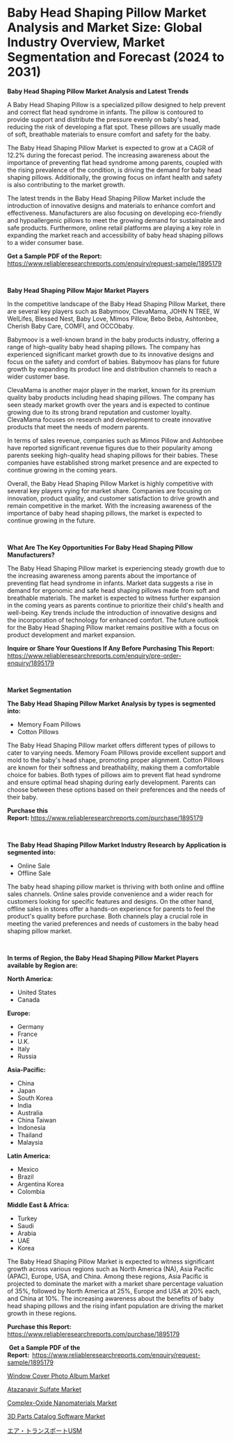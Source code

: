 <p><h1>Baby Head Shaping Pillow Market Analysis and Market Size: Global Industry Overview, Market Segmentation and Forecast (2024 to 2031)</h1></p><p><strong>Baby Head Shaping Pillow Market Analysis and Latest Trends</strong></p>
<p><p>A Baby Head Shaping Pillow is a specialized pillow designed to help prevent and correct flat head syndrome in infants. The pillow is contoured to provide support and distribute the pressure evenly on baby's head, reducing the risk of developing a flat spot. These pillows are usually made of soft, breathable materials to ensure comfort and safety for the baby.</p><p>The Baby Head Shaping Pillow Market is expected to grow at a CAGR of 12.2% during the forecast period. The increasing awareness about the importance of preventing flat head syndrome among parents, coupled with the rising prevalence of the condition, is driving the demand for baby head shaping pillows. Additionally, the growing focus on infant health and safety is also contributing to the market growth.</p><p>The latest trends in the Baby Head Shaping Pillow Market include the introduction of innovative designs and materials to enhance comfort and effectiveness. Manufacturers are also focusing on developing eco-friendly and hypoallergenic pillows to meet the growing demand for sustainable and safe products. Furthermore, online retail platforms are playing a key role in expanding the market reach and accessibility of baby head shaping pillows to a wider consumer base.</p></p>
<p><strong>Get a Sample PDF of the Report:&nbsp;</strong> <a href="https://www.reliableresearchreports.com/enquiry/request-sample/1895179">https://www.reliableresearchreports.com/enquiry/request-sample/1895179</a></p>
<p>&nbsp;</p>
<p><strong>Baby Head Shaping Pillow Major Market Players</strong></p>
<p><p>In the competitive landscape of the Baby Head Shaping Pillow Market, there are several key players such as Babymoov, ClevaMama, JOHN N TREE, W WelLifes, Blessed Nest, Baby Love, Mimos Pillow, Bebo Beba, Ashtonbee, Cherish Baby Care, COMFI, and OCCObaby.</p><p>Babymoov is a well-known brand in the baby products industry, offering a range of high-quality baby head shaping pillows. The company has experienced significant market growth due to its innovative designs and focus on the safety and comfort of babies. Babymoov has plans for future growth by expanding its product line and distribution channels to reach a wider customer base.</p><p>ClevaMama is another major player in the market, known for its premium quality baby products including head shaping pillows. The company has seen steady market growth over the years and is expected to continue growing due to its strong brand reputation and customer loyalty. ClevaMama focuses on research and development to create innovative products that meet the needs of modern parents.</p><p>In terms of sales revenue, companies such as Mimos Pillow and Ashtonbee have reported significant revenue figures due to their popularity among parents seeking high-quality head shaping pillows for their babies. These companies have established strong market presence and are expected to continue growing in the coming years.</p><p>Overall, the Baby Head Shaping Pillow Market is highly competitive with several key players vying for market share. Companies are focusing on innovation, product quality, and customer satisfaction to drive growth and remain competitive in the market. With the increasing awareness of the importance of baby head shaping pillows, the market is expected to continue growing in the future.</p></p>
<p>&nbsp;</p>
<p><strong>What Are The Key Opportunities For Baby Head Shaping Pillow Manufacturers?</strong></p>
<p><p>The Baby Head Shaping Pillow market is experiencing steady growth due to the increasing awareness among parents about the importance of preventing flat head syndrome in infants. Market data suggests a rise in demand for ergonomic and safe head shaping pillows made from soft and breathable materials. The market is expected to witness further expansion in the coming years as parents continue to prioritize their child's health and well-being. Key trends include the introduction of innovative designs and the incorporation of technology for enhanced comfort. The future outlook for the Baby Head Shaping Pillow market remains positive with a focus on product development and market expansion.</p></p>
<p><strong>Inquire or Share Your Questions If Any Before Purchasing This Report:</strong> <a href="https://www.reliableresearchreports.com/enquiry/pre-order-enquiry/1895179">https://www.reliableresearchreports.com/enquiry/pre-order-enquiry/1895179</a></p>
<p>&nbsp;</p>
<p><strong>Market Segmentation</strong></p>
<p><strong>The Baby Head Shaping Pillow Market Analysis by types is segmented into:</strong></p>
<p><ul><li>Memory Foam Pillows</li><li>Cotton Pillows</li></ul></p>
<p><p>The Baby Head Shaping Pillow market offers different types of pillows to cater to varying needs. Memory Foam Pillows provide excellent support and mold to the baby's head shape, promoting proper alignment. Cotton Pillows are known for their softness and breathability, making them a comfortable choice for babies. Both types of pillows aim to prevent flat head syndrome and ensure optimal head shaping during early development. Parents can choose between these options based on their preferences and the needs of their baby.</p></p>
<p><strong>Purchase this Report:&nbsp;</strong><a href="https://www.reliableresearchreports.com/purchase/1895179">https://www.reliableresearchreports.com/purchase/1895179</a></p>
<p>&nbsp;</p>
<p><strong>The Baby Head Shaping Pillow Market Industry Research by Application is segmented into:</strong></p>
<p><ul><li>Online Sale</li><li>Offline Sale</li></ul></p>
<p><p>The baby head shaping pillow market is thriving with both online and offline sales channels. Online sales provide convenience and a wider reach for customers looking for specific features and designs. On the other hand, offline sales in stores offer a hands-on experience for parents to feel the product's quality before purchase. Both channels play a crucial role in meeting the varied preferences and needs of customers in the baby head shaping pillow market.</p></p>
<p>&nbsp;</p>
<p><strong>In terms of Region, the Baby Head Shaping Pillow Market Players available by Region are:</strong></p>
<p>
    <p> <strong> North America: </strong>
        <ul>
            <li>United States</li>
            <li>Canada</li>
        </ul>
        </p> 
    <p> <strong> Europe: </strong>
        <ul>
            <li>Germany</li>
            <li>France</li>
            <li>U.K.</li>
            <li>Italy</li>
            <li>Russia</li>
        </ul>
        </p> 
    <p> <strong> Asia-Pacific: </strong>
        <ul>
            <li>China</li>
            <li>Japan</li>
            <li>South Korea</li>
            <li>India</li>
            <li>Australia</li>
            <li>China Taiwan</li>
            <li>Indonesia</li>
            <li>Thailand</li>
            <li>Malaysia</li>
        </ul>
        </p> 
    <p> <strong> Latin America: </strong>
        <ul>
            <li>Mexico</li>
            <li>Brazil</li>
            <li>Argentina Korea</li>
            <li>Colombia</li>
        </ul>
        </p> 
    <p> <strong> Middle East & Africa: </strong>
        <ul>
            <li>Turkey</li>
            <li>Saudi</li>
            <li>Arabia</li>
            <li>UAE</li>
            <li>Korea</li>
        </ul>
    </p>
    </p>
<p><p>The Baby Head Shaping Pillow Market is expected to witness significant growth across various regions such as North America (NA), Asia Pacific (APAC), Europe, USA, and China. Among these regions, Asia Pacific is projected to dominate the market with a market share percentage valuation of 35%, followed by North America at 25%, Europe and USA at 20% each, and China at 10%. The increasing awareness about the benefits of baby head shaping pillows and the rising infant population are driving the market growth in these regions.</p></p>
<p><strong>Purchase this Report: </strong><a href="https://www.reliableresearchreports.com/purchase/1895179">https://www.reliableresearchreports.com/purchase/1895179</a></p>
<p>&nbsp;<strong>Get a Sample PDF of the Report:&nbsp;&nbsp;</strong><a href="https://www.reliableresearchreports.com/enquiry/request-sample/1895179">https://www.reliableresearchreports.com/enquiry/request-sample/1895179</a></p>
<p><strong></strong></p>
<p><p><a href="https://github.com/lataunyatinikmelvin59ilbd0dv/Market-Research-Report-List-1/blob/main/window-cover-photo-album-market.md">Window Cover Photo Album Market</a></p><p><a href="https://view.publitas.com/reportprime-1/atazanavir-sulfate-market-size-growing-and-forecasted-for-period-from-2024-2031-and-provides-complete-market-analysis-of-this-market/">Atazanavir Sulfate Market</a></p><p><a href="https://gamy-alyssum-396.notion.site/Complex-Oxide-Nanomaterials-Market-Offers-Provide-Insightful-Data-for-the-Time-Period-from-2024-to-2-b73873c60bdd4aeabfa90bc14c19f8a8">Complex-Oxide Nanomaterials Market</a></p><p><a href="https://view.publitas.com/reportprime-1/3d-parts-catalog-software-market-size-share-trends-analysis-report-by-material-by-type-by-end-user-by-region-and-segment-forecasts-2024-2031/">3D Parts Catalog Software Market</a></p><p><a href="https://medium.com/@aminavandervort2023/%E8%88%AA%E7%A9%BA%E8%BC%B8%E9%80%81usm%E5%B8%82%E5%A0%B4%E8%A6%8F%E6%A8%A1%E3%81%AF-%E3%82%B0%E3%83%AD%E3%83%BC%E3%83%90%E3%83%AB%E7%94%A3%E6%A5%AD%E3%81%AB%E3%81%8A%E3%81%91%E3%82%8B%E6%9C%80%E9%81%A9%E3%81%AA%E3%83%9E%E3%83%BC%E3%82%B1%E3%83%86%E3%82%A3%E3%83%B3%E3%82%B0%E3%83%81%E3%83%A3%E3%83%8D%E3%83%AB%E3%82%92%E6%98%8E%E3%82%89%E3%81%8B%E3%81%AB%E3%81%97%E3%81%BE%E3%81%99-a20297baed8b">エア・トランスポートUSM</a></p></p>